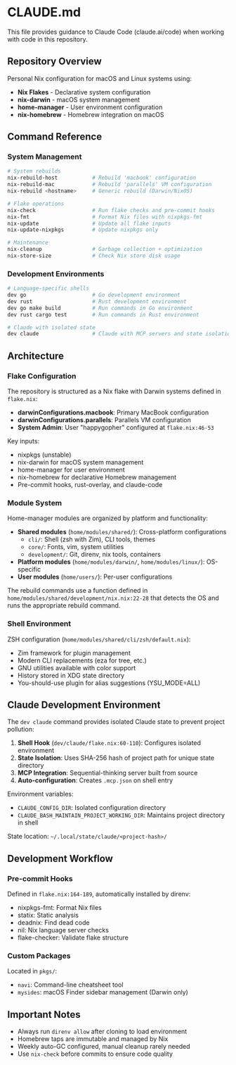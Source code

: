 # CLAUDE.md

This file provides guidance to Claude Code (claude.ai/code) when working with code in this repository.

## Repository Overview

Personal Nix configuration for macOS and Linux systems using:
- **Nix Flakes** - Declarative system configuration
- **nix-darwin** - macOS system management  
- **home-manager** - User environment configuration
- **nix-homebrew** - Homebrew integration on macOS

## Command Reference

### System Management

```bash
# System rebuilds
nix-rebuild-host           # Rebuild 'macbook' configuration
nix-rebuild-mac            # Rebuild 'parallels' VM configuration
nix-rebuild <hostname>     # Generic rebuild (Darwin/NixOS)

# Flake operations
nix-check                  # Run flake checks and pre-commit hooks
nix-fmt                    # Format Nix files with nixpkgs-fmt
nix-update                 # Update all flake inputs
nix-update-nixpkgs         # Update nixpkgs only

# Maintenance
nix-cleanup                # Garbage collection + optimization
nix-store-size             # Check Nix store disk usage
```

### Development Environments

```bash
# Language-specific shells
dev go                     # Go development environment
dev rust                   # Rust development environment
dev go make build          # Run commands in Go environment
dev rust cargo test        # Run commands in Rust environment

# Claude with isolated state
dev claude                 # Claude with MCP servers and state isolation
```

## Architecture

### Flake Configuration

The repository is structured as a Nix flake with Darwin systems defined in `flake.nix`:
- **darwinConfigurations.macbook**: Primary MacBook configuration
- **darwinConfigurations.parallels**: Parallels VM configuration
- **System Admin**: User "happygopher" configured at `flake.nix:46-53`

Key inputs:
- nixpkgs (unstable)
- nix-darwin for macOS system management
- home-manager for user environment
- nix-homebrew for declarative Homebrew management
- Pre-commit hooks, rust-overlay, and claude-code

### Module System

Home-manager modules are organized by platform and functionality:
- **Shared modules** (`home/modules/shared/`): Cross-platform configurations
  - `cli/`: Shell (zsh with Zim), CLI tools, themes
  - `core/`: Fonts, vim, system utilities
  - `development/`: Git, direnv, nix tools, containers
- **Platform modules** (`home/modules/darwin/`, `home/modules/linux/`): OS-specific
- **User modules** (`home/users/`): Per-user configurations

The rebuild commands use a function defined in `home/modules/shared/development/nix.nix:22-28` that detects the OS and runs the appropriate rebuild command.

### Shell Environment

ZSH configuration (`home/modules/shared/cli/zsh/default.nix`):
- Zim framework for plugin management
- Modern CLI replacements (eza for tree, etc.)
- GNU utilities available with color support
- History stored in XDG state directory
- You-should-use plugin for alias suggestions (YSU_MODE=ALL)

## Claude Development Environment

The `dev claude` command provides isolated Claude state to prevent project pollution:

1. **Shell Hook** (`dev/claude/flake.nix:60-110`): Configures isolated environment
2. **State Isolation**: Uses SHA-256 hash of project path for unique state directory
3. **MCP Integration**: Sequential-thinking server built from source
4. **Auto-configuration**: Creates `.mcp.json` on shell entry

Environment variables:
- `CLAUDE_CONFIG_DIR`: Isolated configuration directory
- `CLAUDE_BASH_MAINTAIN_PROJECT_WORKING_DIR`: Maintains project directory in shell

State location: `~/.local/state/claude/<project-hash>/`

## Development Workflow

### Pre-commit Hooks

Defined in `flake.nix:164-189`, automatically installed by direnv:
- nixpkgs-fmt: Format Nix files
- statix: Static analysis
- deadnix: Find dead code
- nil: Nix language server checks
- flake-checker: Validate flake structure

### Custom Packages

Located in `pkgs/`:
- `navi`: Command-line cheatsheet tool
- `mysides`: macOS Finder sidebar management (Darwin only)

## Important Notes

- Always run `direnv allow` after cloning to load environment
- Homebrew taps are immutable and managed by Nix
- Weekly auto-GC configured, manual cleanup rarely needed
- Use `nix-check` before commits to ensure code quality
